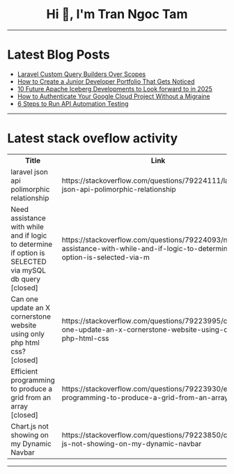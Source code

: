 <h1 align="center">Hi 👋, I'm Tran Ngoc Tam</h1>

---

# Latest Blog Posts 
<!-- BLOG-POST-LIST:START -->
- [Laravel Custom Query Builders Over Scopes](https://dev.to/oussamamater/laravel-custom-query-builders-over-scopes-3kjf)
- [How to Create a Junior Developer Portfolio That Gets Noticed](https://dev.to/jtrevdev/how-to-create-a-junior-developer-portfolio-that-gets-noticed-4h0e)
- [10 Future Apache Iceberg Developments to Look forward to in 2025](https://dev.to/alexmercedcoder/10-future-apache-iceberg-developments-to-look-forward-to-in-2025-3el3)
- [How to Authenticate Your Google Cloud Project Without a Migraine](https://dev.to/yosolita1978/how-to-authenticate-your-google-cloud-project-without-a-migraine-1m7b)
- [6 Steps to Run API Automation Testing](https://dev.to/yayabobi/6-steps-to-run-api-automation-testing-d7b)
<!-- BLOG-POST-LIST:END -->

---

# Latest stack oveflow activity
<table>
  <tr><th>Title</th><th>Link</th></tr>
  <!-- STACKOVERFLOW:START --><tr><td>laravel json api polimorphic relationship</td><td>https://stackoverflow.com/questions/79224111/laravel-json-api-polimorphic-relationship</td></tr><tr><td>Need assistance with while and if logic to determine if option is SELECTED via mySQL db query [closed]</td><td>https://stackoverflow.com/questions/79224093/need-assistance-with-while-and-if-logic-to-determine-if-option-is-selected-via-m</td></tr><tr><td>Can one update an X cornerstone website using only php html css? [closed]</td><td>https://stackoverflow.com/questions/79223995/can-one-update-an-x-cornerstone-website-using-only-php-html-css</td></tr><tr><td>Efficient programming to produce a grid from an array [closed]</td><td>https://stackoverflow.com/questions/79223930/efficient-programming-to-produce-a-grid-from-an-array</td></tr><tr><td>Chart.js not showing on my Dynamic Navbar</td><td>https://stackoverflow.com/questions/79223850/chart-js-not-showing-on-my-dynamic-navbar</td></tr><!-- STACKOVERFLOW:END -->
</table>

---


